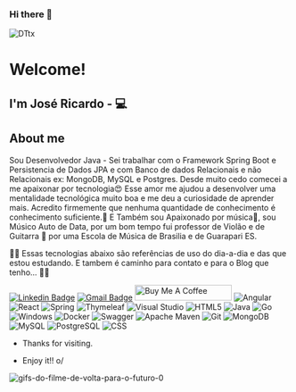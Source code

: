 ### Hi there 👋

![DTtx](https://user-images.githubusercontent.com/56279938/207225604-22006804-b07c-4126-a7ca-b284ae63e448.gif)

# Welcome!

## I'm José Ricardo - 💻 

## About me 
Sou Desenvolvedor Java - Sei trabalhar com o Framework Spring Boot e Persistencia de Dados JPA e com Banco de dados Relacionais e não Relacionais ex: MongoDB, MySQL e Postgres.
Desde muito cedo comecei a me apaixonar por tecnologia😍 Esse amor me ajudou a desenvolver uma mentalidade tecnológica muito boa e me deu a curiosidade de aprender mais. Acredito firmemente que nenhuma quantidade de conhecimento é conhecimento suficiente.🧠
E Também sou Apaixonado por música🎼, sou Músico Auto de Data, por um bom tempo fui professor de Violão e de Guitarra 🎸  por uma Escola de Música de Brasilia e de Guarapari ES.


🚀🚀 Essas tecnologias abaixo são referências de uso do dia-a-dia e das que estou estudando. E tambem é caminho para contato e para o Blog que tenho... 🚀🚀


[![Linkedin Badge](https://img.shields.io/badge/LinkedIn-0077B5?style=for-the-badge&logo=linkedin&logoColor=whitehttps://www.linkedin.com/in/ze-ricardo/)](https://www.linkedin.com/in/ze-ricardo/)
[![Gmail Badge](https://img.shields.io/badge/Gmail-D14836?style=for-the-badge&logo=gmail&logoColor=whitemailto:jricardo.ricarte@gmail.com)](mailto:jricardo.ricarte@gmail.com)
<a href="https://www.buymeacoffee.com/codeandmusic" target="_blank"><img src="https://cdn.buymeacoffee.com/buttons/default-orange.png" alt="Buy Me A Coffee" height="28" width="174"></a>
![Angular](https://img.shields.io/badge/angular-%23DD0031.svg?style=for-the-badge&logo=angular&logoColor=white)
![React](https://img.shields.io/badge/react-%2320232a.svg?style=for-the-badge&logo=react&logoColor=%2361DAFB)
![Spring](https://img.shields.io/badge/spring-%236DB33F.svg?style=for-the-badge&logo=spring&logoColor=white)
![Thymeleaf](https://img.shields.io/badge/Thymeleaf-%23005C0F.svg?style=for-the-badge&logo=Thymeleaf&logoColor=white)
![Visual Studio](https://img.shields.io/badge/Visual%20Studio-5C2D91.svg?style=for-the-badge&logo=visual-studio&logoColor=white)
![HTML5](https://img.shields.io/badge/html5-%23E34F26.svg?style=for-the-badge&logo=html5&logoColor=white)
![Java](https://img.shields.io/badge/java-%23ED8B00.svg?style=for-the-badge&logo=java&logoColor=white)
![Go](https://img.shields.io/badge/go-%2300ADD8.svg?style=for-the-badge&logo=go&logoColor=white)
![Windows](https://img.shields.io/badge/Windows-0078D6?style=for-the-badge&logo=windows&logoColor=white)
![Docker](https://img.shields.io/badge/docker-%230db7ed.svg?style=for-the-badge&logo=docker&logoColor=white)
![Swagger](https://img.shields.io/badge/-Swagger-%23Clojure?style=for-the-badge&logo=swagger&logoColor=white)
![Apache Maven](https://img.shields.io/badge/Apache%20Maven-C71A36?style=for-the-badge&logo=Apache%20Maven&logoColor=white)
![Git](https://img.shields.io/badge/git-%23F05033.svg?style=for-the-badge&logo=git&logoColor=white)
![MongoDB](https://img.shields.io/badge/MongoDB-4EA94B?style=for-the-badge&logo=mongodb&logoColor=white)
![MySQL](https://img.shields.io/badge/MySQL-00000F?style=for-the-badge&logo=mysql&logoColor=white)
![PostgreSQL](https://img.shields.io/badge/PostgreSQL-316192?style=for-the-badge&logo=postgresql&logoColor=white)
![CSS](https://img.shields.io/badge/CSS3-1572B6?style=for-the-badge&logo=css3&logoColor=white)


- Thanks for visiting. 

- Enjoy it!! o/

![gifs-do-filme-de-volta-para-o-futuro-0](https://user-images.githubusercontent.com/56279938/210287603-2bd01aa2-0405-40f6-9faa-492ebaa88a04.gif)




